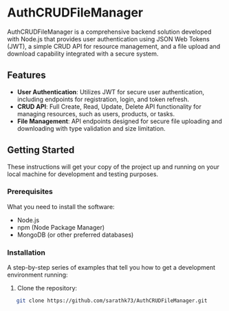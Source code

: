 # AuthCRUDFileManager

AuthCRUDFileManager is a comprehensive backend solution developed with Node.js that provides user authentication using JSON Web Tokens (JWT), a simple CRUD API for resource management, and a file upload and download capability integrated with a secure system.

## Features

- **User Authentication**: Utilizes JWT for secure user authentication, including endpoints for registration, login, and token refresh.
- **CRUD API**: Full Create, Read, Update, Delete API functionality for managing resources, such as users, products, or tasks.
- **File Management**: API endpoints designed for secure file uploading and downloading with type validation and size limitation.

## Getting Started

These instructions will get your copy of the project up and running on your local machine for development and testing purposes.

### Prerequisites

What you need to install the software:

- Node.js
- npm (Node Package Manager)
- MongoDB (or other preferred databases)

### Installation

A step-by-step series of examples that tell you how to get a development environment running:

1. Clone the repository:
```bash
   git clone https://github.com/sarathk73/AuthCRUDFileManager.git
